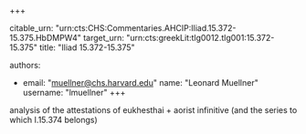 +++


citable_urn: "urn:cts:CHS:Commentaries.AHCIP:Iliad.15.372-15.375.HbDMPW4"
target_urn: "urn:cts:greekLit:tlg0012.tlg001:15.372-15.375"
title: "Iliad 15.372-15.375"

authors:
- email: "muellner@chs.harvard.edu"
  name: "Leonard Muellner"
  username: "lmuellner"
+++

<p>analysis of the attestations of eukhesthai + aorist infinitive (and the series to which I.15.374 belongs)</p>